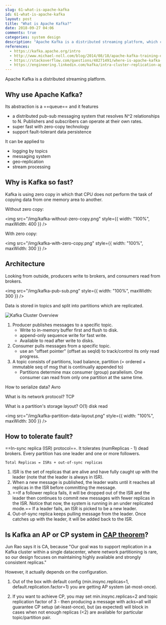 ```yaml
---
slug: 61-what-is-apache-kafka
id: 61-what-is-apache-kafka
layout: post
title: "What is Apache Kafka?"
date: 2018-09-27 04:06
comments: true
categories: system design
description: "Apache Kafka is a distributed streaming platform, which can be used for logging by topics, messaging system geo-replication or stream processing. It is much faster than other platforms due to its zero-copy technology."
references:
  - https://kafka.apache.org/intro
  - http://www.michael-noll.com/blog/2014/08/18/apache-kafka-training-deck-and-tutorial/
  - https://stackoverflow.com/questions/48271491/where-is-apache-kafka-placed-in-the-pacelc-theorem
  - https://engineering.linkedin.com/kafka/intra-cluster-replication-apache-kafka
---
```


Apache Kafka is a distributed streaming platform.

## Why use Apache Kafka?

Its abstraction is a ==queue== and it features

- a distributed pub-sub messaging system that resolves N^2 relationships to N. Publishers and subscribers can operate at their own rates.
- super fast with zero-copy technology
- support fault-tolerant data persistence

It can be applied to

- logging by topics
- messaging system
- geo-replication
- stream processing

## Why is Kafka so fast?

Kafka is using zero copy in which that CPU does not perform the task of copying data from one memory area to another.

Without zero copy:

<img
src="/img/kafka-without-zero-copy.png"
style={{ width: "100%", maxWidth: 400 }}
/>

With zero copy:

<img
src="/img/kafka-with-zero-copy.png"
style={{ width: "100%", maxWidth: 300 }}
/>

## Architecture

Looking from outside, producers write to brokers, and consumers read from brokers.

<img src="/img/kafka-pub-sub.png" style={{ width: "100%", maxWidth: 300 }} />

Data is stored in topics and split into partitions which are replicated.

![Kafka Cluster Overview](/img/kafka-cluster-overview.png)

1. Producer publishes messages to a specific topic.
   - Write to in-memory buffer first and flush to disk.
   - append-only sequence write for fast write.
   - Available to read after write to disks.
2. Consumer pulls messages from a specific topic.
   - use an "offset pointer" (offset as seqId) to track/control its only read progress.
3. A topic consists of partitions, load balance, partition (= ordered + immutable seq of msg that is continually appended to)
   - Partitions determine max consumer (group) parallelism. One consumer can read from only one partition at the same time.

How to serialize data? Avro

What is its network protocol? TCP

What is a partition's storage layout? O(1) disk read

<img
src="/img/kafka-partition-data-layout.png"
style={{ width: "100%", maxWidth: 300 }}
/>

## How to tolerate fault?

==In-sync replica (ISR) protocol==. It tolerates (numReplicas - 1) dead brokers. Every partition has one leader and one or more followers.

`Total Replicas = ISRs + out-of-sync replicas`

1. ISR is the set of replicas that are alive and have fully caught up with the leader (note that the leader is always in ISR).
2. When a new message is published, the leader waits until it reaches all replicas in the ISR before committing the message.
3. ==If a follower replica fails, it will be dropped out of the ISR and the leader then continues to commit new messages with fewer replicas in the ISR. Notice that now, the system is running in an under replicated mode.== If a leader fails, an ISR is picked to be a new leader.
4. Out-of-sync replica keeps pulling message from the leader. Once catches up with the leader, it will be added back to the ISR.

## Is Kafka an AP or CP system in [CAP theorem](2018-07-24-replica-and-consistency)?

Jun Rao says it is CA, because "Our goal was to support replication in a Kafka cluster within a single datacenter, where network partitioning is rare, so our design focuses on maintaining highly available and strongly consistent replicas."

However, it actually depends on the configuration.

1. Out of the box with default config (min.insync.replicas=1, default.replication.factor=1) you are getting AP system (at-most-once).

2. If you want to achieve CP, you may set min.insync.replicas=2 and topic replication factor of 3 - then producing a message with acks=all will guarantee CP setup (at-least-once), but (as expected) will block in cases when not enough replicas (\<2) are available for particular topic/partition pair.
